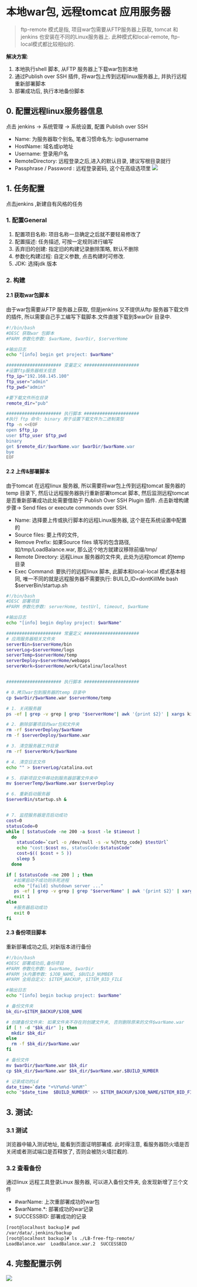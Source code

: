 # 本地war包, 远程tomcat 应用服务器
> ftp-remote 模式是指, 项目war包需要从FTP服务器上获取, tomcat 和jenkins 也安装在不同的Linux服务器上. 此种模式和local-remote, ftp-local模式都比较相似的.

**解决方案**:
1. 本地执行shell 脚本, 从FTP 服务器上下载war包到本地
2. 通过Publish over SSH 插件, 将war包上传到远程linux服务器上, 并执行远程重新部署脚本
3. 部署成功后, 执行本地备份脚本

## 0. 配置远程linux服务器信息
点击 jenkins -> 系统管理 -> 系统设置, 配置 Publish over SSH
* Name: 为服务器取个别名, 笔者习惯命名为: ip@username
* HostName: 域名或ip地址
* Username: 登录用户名
* RemoteDirectory: 远程登录之后,进入的默认目录, 建议写根目录就行
* Passphrase / Password	: 远程登录密码, 这个在高级选项里
![](/assets/jenkins_2017-06-17_064204.png)


## 1. 任务配置
点击jenkins ,新建自有风格的任务

### 1. 配置General
1. 配置项目名称: 项目名称一旦确定之后就不要轻易修改了
2. 配置描述: 任务描述, 可按一定规则进行编写
3. 丢弃旧的创建: 指定旧的构建记录删除策略, 默认不删除
4. 参数化构建过程: 自定义参数, 点击构建时可修改. 
5. JDK: 选择jdk 版本

### 2. 构建

#### 2.1 获取war包脚本
由于war包需要从FTP 服务器上获取, 但是jenkins 又不提供从ftp 服务器下载文件的插件, 所以需要自己手工编写下载脚本.文件直接下载到$warDir 目录中.

```bash
#!/bin/bash
#DESC 获取war 包脚本
#PARM 参数化参数: $warName, $warDir, $serverHome

#输出日志
echo "[info] begin get project: $warName"

##################### 变量定义 #####################
#设置ftp服务器相关信息
ftp_ip="192.168.145.100"
ftp_user="admin"
ftp_pwd="admin"

#要下载文件所在目录
remote_dir="pub"

##################### 执行脚本 #####################
#执行 ftp 命令: binary 用于设置下载文件为二进制类型
ftp -n <<EOF 
open $ftp_ip
user $ftp_user $ftp_pwd
binary
get $remote_dir/$warName.war $warDir/$warName.war
bye
EOF

```

#### 2.2 上传&部署脚本
由于tomcat 在远程linux 服务器, 所以需要将war包上传到远程tomcat 服务器的temp 目录下, 然后让远程服务器执行重新部署tomcat 脚本, 然后监测远程tomcat 是否重新部署成功此处需要借助于 Publish Over SSH Plugin 插件. 点击新增构建步骤-> Send files or execute commonds over SSH.

* Name: 选择要上传或执行脚本的远程Linux服务器, 这个是在系统设置中配置的
* Source files: 要上传的文件, 
* Remove Prefix: 如果Source files 填写的包含路径, 如/tmp/LoadBalance.war, 那么这个地方就建议移除前缀/tmp/ 
* Remote Directory: 远程Linux 服务器的文件夹, 此处为远程tomcat 的temp 目录
* Exec Command: 要执行的远程linux 脚本, 此脚本和local-local 模式基本相同, 唯一不同的就是远程服务器不需要执行: BUILD_ID=dontKillMe bash $serverBin/startup.sh

```bash
#!/bin/bash
#DESC 部署项目
#PARM 参数化参数: serverHome, testUrl, timeout, $warName

#输出日志
echo "[info] begin deploy project: $warName"

##################### 常量定义 #####################
# 应用服务器相关文件夹
serverBin=$serverHome/bin
serverLog=$serverHome/logs
serverTemp=$serverHome/temp
serverDeploy=$serverHome/webapps
serverWork=$serverHome/work/Catalina/localhost


##################### 执行脚本 #####################

# 0.拷贝war包到服务器的temp 目录中
cp $warDir/$warName.war $serverHome/temp

# 1. 关闭服务器
ps -ef | grep -v grep | grep "$serverHome"| awk '{print $2}' | xargs kill -9

# 2. 删除部署项目的war包和文件夹
rm -rf $serverDeploy/$warName
rm -f $serverDeploy/$warName.war

# 3. 清空服务器工作目录
rm -rf $serverWork/$warName

# 4. 清空日志文件
echo "" > $serverLog/catalina.out

# 5. 将新项目文件移动到服务器部署文件夹中
mv $serverTemp/$warName.war $serverDeploy

# 6. 重新启动服务器
$serverBin/startup.sh &


# 7. 监控服务器是否启动成功
cost=0
statusCode=0
while [ $statusCode -ne 200 -a $cost -le $timeout ]  
  do
    statusCode=`curl -o /dev/null -s -w %{http_code} $testUrl`
    echo "cost:$cost ms, statusCode:$statusCode"
    cost=$(( $cost + 5 ))
    sleep 5
  done

if [ $statusCode -ne 200 ] ; then 
   #如果启动不成功则杀死进程
   echo "[faild] shutdown server ..."
   ps -ef | grep -v grep | grep "$serverName" | awk '{print $2}' | xargs kill -9
   exit 1
else
   #服务器启动成功
   exit 0
fi
```

#### 2.3 备份项目脚本
重新部署成功之后, 对新版本进行备份

```bash
#!/bin/bash
#DESC 部署成功后,备份项目
#PARM 参数化参数: $warName, $warDir
#PARM jk内置参数: $JOB_NAME, $BUILD_NUMBER
#PARM 全局自定义: $ITEM_BACKUP, $ITEM_BID_FILE

#输出日志
echo "[info] begin backup project: $warName"

# 备份文件夹
bk_dir=$ITEM_BACKUP/$JOB_NAME

# 创建备份文件夹: 如果文件夹不存在则创建文件夹, 否则删除原来的文件$warName.war
if [ ! -d "$bk_dir" ]; then
  mkdir $bk_dir
else
  rm -f $bk_dir/$warName.war
fi

# 备份文件
mv $warDir/$warName.war $bk_dir
cp $bk_dir/$warName.war $bk_dir/$warName.war.$BUILD_NUMBER

# 记录成功的id
date_time=`date "+%Y%m%d-%H%M"`
echo "$date_time  $BUILD_NUMBER" >> $ITEM_BACKUP/$JOB_NAME/$ITEM_BID_FILE
```

## 3. 测试:
### 3.1 测试
浏览器中输入测试地址, 能看到页面证明部署成. 此时得注意, 看服务器防火墙是否关闭或者测试端口是否释放了, 否则会被防火墙拦截的.

### 3.2 查看备份
通过linux 远程工具登录Linux 服务器, 可以进入备份文件夹, 会发现新增了三个文件
* #warName: 上次重部署成功的war包
* $warName.*: 部署成功的war记录
* SUCCESSBID: 部署成功的记录

```bash
[root@localhost backup]# pwd
/var/data/.jenkins/backup
[root@localhost backup]# ls ./LB-free-ftp-remote/
LoadBalance.war  LoadBalance.war.2  SUCCESSBID
```

## 4. 完整配置示例
![](/assets/ftp-remote.png)
